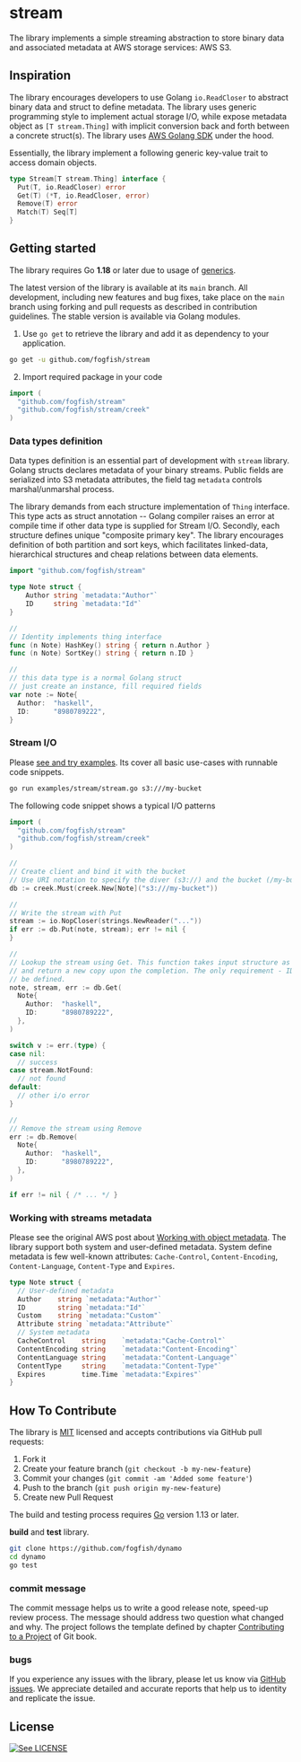 # stream

The library implements a simple streaming abstraction to store binary data and associated metadata at AWS storage services: AWS S3.


## Inspiration

The library encourages developers to use Golang `io.ReadCloser` to abstract binary data and struct to define metadata. The library uses generic programming style to implement actual storage I/O, while expose metadata object as `[T stream.Thing]` with implicit conversion back and forth between a concrete struct(s). The library uses [AWS Golang SDK](https://aws.amazon.com/sdk-for-go/) under the hood.

Essentially, the library implement a following generic key-value trait to access domain objects. 

```go
type Stream[T stream.Thing] interface {
  Put(T, io.ReadCloser) error
  Get(T) (*T, io.ReadCloser, error)
  Remove(T) error
  Match(T) Seq[T]
}
```

## Getting started

The library requires Go **1.18** or later due to usage of [generics](https://go.dev/blog/intro-generics).

The latest version of the library is available at its `main` branch. All development, including new features and bug fixes, take place on the `main` branch using forking and pull requests as described in contribution guidelines. The stable version is available via Golang modules.

1. Use `go get` to retrieve the library and add it as dependency to your application.

```bash
go get -u github.com/fogfish/stream
```

2. Import required package in your code

```go
import (
  "github.com/fogfish/stream"
  "github.com/fogfish/stream/creek"
)
```

### Data types definition

Data types definition is an essential part of development with `stream` library. Golang structs declares metadata of your binary streams. Public fields are serialized into S3 metadata attributes, the field tag `metadata` controls marshal/unmarshal process. 

The library demands from each structure implementation of `Thing` interface. This type acts as struct annotation -- Golang compiler raises an error at compile time if other data type is supplied for Stream I/O. Secondly, each structure defines unique "composite primary key". The library encourages definition of both partition and sort keys, which facilitates linked-data, hierarchical structures and cheap relations between data elements.

```go
import "github.com/fogfish/stream"

type Note struct {
	Author string `metadata:"Author"`
	ID     string `metadata:"Id"`
}

//
// Identity implements thing interface
func (n Note) HashKey() string { return n.Author }
func (n Note) SortKey() string { return n.ID }

//
// this data type is a normal Golang struct
// just create an instance, fill required fields
var note := Note{
  Author:  "haskell",
  ID:      "8980789222",
}
```

### Stream I/O

Please [see and try examples](examples). Its cover all basic use-cases with runnable code snippets.

```bash
go run examples/stream/stream.go s3:///my-bucket
```

The following code snippet shows a typical I/O patterns

```go
import (
  "github.com/fogfish/stream"
  "github.com/fogfish/stream/creek"
)

//
// Create client and bind it with the bucket
// Use URI notation to specify the diver (s3://) and the bucket (/my-bucket) 
db := creek.Must(creek.New[Note]("s3:///my-bucket"))

//
// Write the stream with Put
stream := io.NopCloser(strings.NewReader("..."))
if err := db.Put(note, stream); err != nil {
}

//
// Lookup the stream using Get. This function takes input structure as key
// and return a new copy upon the completion. The only requirement - ID has to
// be defined.
note, stream, err := db.Get(
  Note{
    Author:  "haskell",
    ID:      "8980789222",
  },
)

switch v := err.(type) {
case nil:
  // success
case stream.NotFound:
  // not found
default:
  // other i/o error
}

//
// Remove the stream using Remove
err := db.Remove(
  Note{
    Author:  "haskell",
    ID:      "8980789222",
  },
)

if err != nil { /* ... */ }
```

### Working with streams metadata

Please see the original AWS post about [Working with object metadata](https://docs.aws.amazon.com/AmazonS3/latest/userguide/UsingMetadata.html). The library support both system and user-defined metadata. System define metadata is few well-known attributes: `Cache-Control`, `Content-Encoding`, `Content-Language`, `Content-Type` and `Expires`.

```go
type Note struct {
  // User-defined metadata
  Author    string `metadata:"Author"`
  ID        string `metadata:"Id"`
  Custom    string `metadata:"Custom"`
  Attribute string `metadata:"Attribute"`
  // System metadata
  CacheControl    string    `metadata:"Cache-Control"`
  ContentEncoding string    `metadata:"Content-Encoding"`
  ContentLanguage string    `metadata:"Content-Language"`
  ContentType     string    `metadata:"Content-Type"`
  Expires         time.Time `metadata:"Expires"`
}
```


## How To Contribute

The library is [MIT](LICENSE) licensed and accepts contributions via GitHub pull requests:

1. Fork it
2. Create your feature branch (`git checkout -b my-new-feature`)
3. Commit your changes (`git commit -am 'Added some feature'`)
4. Push to the branch (`git push origin my-new-feature`)
5. Create new Pull Request


The build and testing process requires [Go](https://golang.org) version 1.13 or later.

**build** and **test** library.

```bash
git clone https://github.com/fogfish/dynamo
cd dynamo
go test
```

### commit message

The commit message helps us to write a good release note, speed-up review process. The message should address two question what changed and why. The project follows the template defined by chapter [Contributing to a Project](http://git-scm.com/book/ch5-2.html) of Git book.

### bugs

If you experience any issues with the library, please let us know via [GitHub issues](https://github.com/fogfish/dynamo/issue). We appreciate detailed and accurate reports that help us to identity and replicate the issue. 

## License

[![See LICENSE](https://img.shields.io/github/license/fogfish/stream.svg?style=for-the-badge)](LICENSE)
